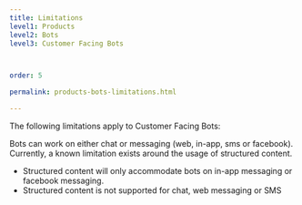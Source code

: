 ```yaml
---
title: Limitations
level1: Products
level2: Bots
level3: Customer Facing Bots



order: 5

permalink: products-bots-limitations.html

---
```


The following limitations apply to Customer Facing Bots:

Bots can work on either chat or messaging (web, in-app, sms or facebook). Currently, a known limitation exists around the usage of structured content.

* Structured content will only accommodate bots on in-app messaging or facebook messaging.
* Structured content is not supported for chat, web messaging or SMS



